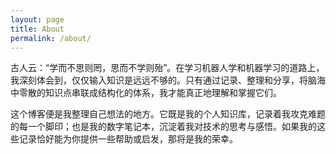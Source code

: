 ```yaml
---
layout: page
title: About
permalink: /about/
---
```


古人云：“学而不思则罔，思而不学则殆”。在学习机器人学和机器学习的道路上，我深刻体会到，仅仅输入知识是远远不够的。只有通过记录、整理和分享，将脑海中零散的知识点串联成结构化的体系，我才能真正地理解和掌握它们。

这个博客便是我整理自己想法的地方。它既是我的个人知识库，记录着我攻克难题的每一个脚印；也是我的数字笔记本，沉淀着我对技术的思考与感悟。如果我的这些记录恰好能为你提供一些帮助或启发，那将是我的荣幸。
